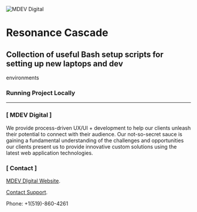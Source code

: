 ![MDEV Digital](https://mdevcdn.digital/images/githublogo.svg)

# Resonance Cascade
## Collection of useful Bash setup scripts for setting up new laptops and dev
environments

### Running Project Locally
---

### [ MDEV Digital ]
We provide process-driven UX/UI + development to help our clients unleash their potential to connect with their audience. Our not-so-secret sauce is gaining a fundamental understanding of the challenges and opportunities our clients present us to provide innovative custom solutions using the latest web application technologies.

### [ Contact ]
[MDEV DIgital Website](http://mdev.digital).

[Contact Support](mailto:contact@mdev.digital).

Phone: +1(519)-860-4261


